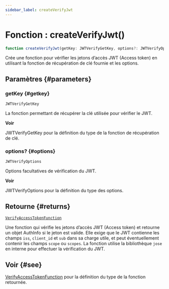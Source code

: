 ```yaml
---
sidebar_label: createVerifyJwt
---
```


# Fonction : createVerifyJwt()

```ts
function createVerifyJwt(getKey: JWTVerifyGetKey, options?: JWTVerifyOptions): VerifyAccessTokenFunction;
```

Crée une fonction pour vérifier les jetons d’accès JWT (Access token) en utilisant la fonction de récupération de clé fournie et les options.

## Paramètres {#parameters}

### getKey {#getkey}

`JWTVerifyGetKey`

La fonction permettant de récupérer la clé utilisée pour vérifier le JWT.

**Voir**

JWTVerifyGetKey pour la définition du type de la fonction de récupération de clé.

### options? {#options}

`JWTVerifyOptions`

Options facultatives de vérification du JWT.

**Voir**

JWTVerifyOptions pour la définition du type des options.

## Retourne {#returns}

[`VerifyAccessTokenFunction`](/references/js/type-aliases/VerifyAccessTokenFunction.md)

Une fonction qui vérifie les jetons d’accès JWT (Access token) et retourne un objet AuthInfo si le jeton est valide. Elle exige que le JWT contienne les champs `iss`, `client_id` et `sub` dans sa charge utile, et peut éventuellement contenir les champs `scope` ou `scopes`. La fonction utilise la bibliothèque `jose` en interne pour effectuer la vérification du JWT.

## Voir {#see}

[VerifyAccessTokenFunction](/references/js/type-aliases/VerifyAccessTokenFunction.md) pour la définition du type de la fonction retournée.
